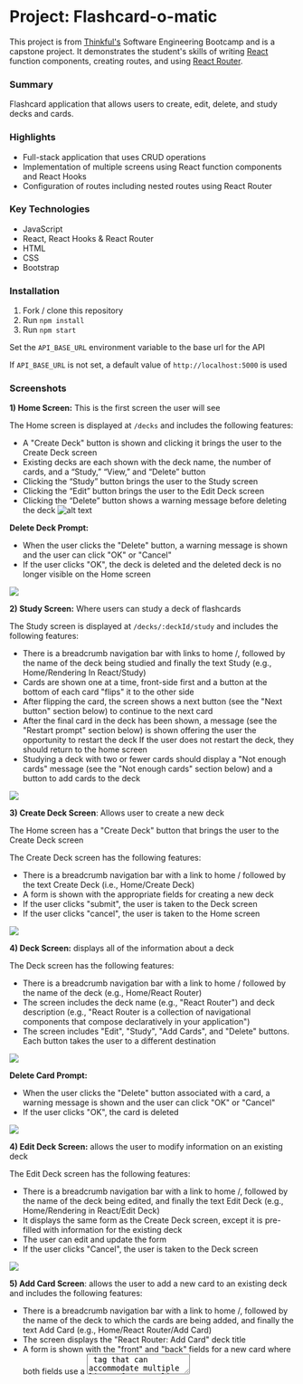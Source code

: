 # Project: Flashcard-o-matic

This project is from [Thinkful's](https://www.thinkful.com/bootcamp/web-development/) Software Engineering Bootcamp and is a capstone project. It demonstrates the student's skills of writing [React](https://reactjs.org/) function components, creating routes, and using [React Router](https://reactrouter.com/).


### Summary

Flashcard application that allows users to create, edit, delete, and study decks and cards.

### Highlights

* Full-stack application that uses CRUD operations
* Implementation of multiple screens using React function components and React Hooks
* Configuration of routes including nested routes using React Router

### Key Technologies 

* JavaScript
* React, React Hooks & React Router
* HTML
* CSS
* Bootstrap

### Installation

1. Fork / clone this repository
2. Run `npm install`
3. Run `npm start`

Set the `API_BASE_URL` environment variable to the base url for the API

If `API_BASE_URL` is not set, a default value of `http://localhost:5000` is used

### Screenshots 

<strong>1) Home Screen:</strong> This is the first screen the user will see

The Home screen is displayed at ```/decks``` and includes the following features: 
- A "Create Deck" button is shown and clicking it brings the user to the Create Deck screen
- Existing decks are each shown with the deck name, the number of cards, and a “Study,” “View,” and “Delete” button
- Clicking the “Study” button brings the user to the Study screen
- Clicking the “Edit” button brings the user to the Edit Deck screen
- Clicking the “Delete” button shows a warning message before deleting the deck
![alt text](.src//img/Home.png)

<strong>Delete Deck Prompt:</strong>

- When the user clicks the "Delete" button, a warning message is shown and the user can click "OK" or "Cancel" 
- If the user clicks "OK", the deck is deleted and the deleted deck is no longer visible on the Home screen
<img src="../img/Delete.png" />

<strong>2) Study Screen:</strong> Where users can study a deck of flashcards

The Study screen is displayed at ```/decks/:deckId/study``` and includes the following features:
- There is a breadcrumb navigation bar with links to home /, followed by the name of the deck being studied and finally the text Study (e.g., Home/Rendering In React/Study)
- Cards are shown one at a time, front-side first and a button at the bottom of each card "flips" it to the other side
- After flipping the card, the screen shows a next button (see the "Next button" section below) to continue to the next card
- After the final card in the deck has been shown, a message (see the "Restart prompt" section below) is shown offering the user the opportunity to restart the deck
If the user does not restart the deck, they should return to the home screen
- Studying a deck with two or fewer cards should display a "Not enough cards" message (see the "Not enough cards" section below) and a button to add cards to the deck
<img src="../img/Study.png" />

<strong>3) Create Deck Screen</strong>: Allows user to create a new deck

The Home screen has a "Create Deck" button that brings the user to the Create Deck screen 

The Create Deck screen has the following features:
- There is a breadcrumb navigation bar with a link to home / followed by the text Create Deck (i.e., Home/Create Deck)
- A form is shown with the appropriate fields for creating a new deck
- If the user clicks "submit", the user is taken to the Deck screen
- If the user clicks "cancel", the user is taken to the Home screen
<img src="../img/CreatC.png" />

<strong>4) Deck Screen:</strong> displays all of the information about a deck

The Deck screen has the following features:
- There is a breadcrumb navigation bar with a link to home / followed by the name of the deck (e.g., Home/React Router)
- The screen includes the deck name (e.g., "React Router") and deck description (e.g., "React Router is a collection of navigational components that compose declaratively in your application")
- The screen includes "Edit", "Study", "Add Cards", and "Delete" buttons. Each button takes the user to a different destination
<img src="../img/Deck.png" />

<strong>Delete Card Prompt:</strong>
- When the user clicks the "Delete" button associated with a card, a warning message is shown and the user can click "OK" or "Cancel"
- If the user clicks "OK", the card is deleted
<img src="../img/DeleteC.png" />

<strong>4) Edit Deck Screen:</strong> allows the user to modify information on an existing deck

The Edit Deck screen has the following features:
- There is a breadcrumb navigation bar with a link to home /, followed by the name of the deck being edited, and finally the text Edit Deck (e.g., Home/Rendering in React/Edit Deck)
- It displays the same form as the Create Deck screen, except it is pre-filled with information for the existing deck
- The user can edit and update the form
- If the user clicks "Cancel", the user is taken to the Deck screen
<img src="../img/EditeD.png" />

<strong>5) Add Card Screen</strong>: allows the user to add a new card to an existing deck and includes the following features:
- There is a breadcrumb navigation bar with a link to home /, followed by the name of the deck to which the cards are being added, and finally the text Add Card (e.g., Home/React Router/Add Card)
- The screen displays the "React Router: Add Card" deck title
- A form is shown with the "front" and "back" fields for a new card where both fields use a <textarea> tag that can accommodate multiple lines of text.
- If the user clicks "Save", a new card is created and associated with the relevant deck. Then the form is cleared and the process for adding a card is restarted
- If the user clicks "Done", the user is taken to the Deck screen
 <img src="../img/AddC.png" />
  
<strong>6) Edit Card Screen:</strong> allows the user to modify information on an existing card and has the following features:
- There is a breadcrumb navigation bar with a link to home /, followed by the name of the deck of which the edited card is a member, and finally the text Edit Card :cardId (e.g., Home/Deck React Router/Edit Card 4)
- It displays the same form as the Add Card screen, except it is pre-filled with information for the existing card. It can be edited and updated
- If the user clicks on either "Save" or "Cancel", the user is taken to the Deck screen
<img src="../img/EditeC.png" />


